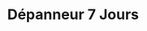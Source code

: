 ---
title: "Dépanneur 7 Jours"
url: /montreal/depanneur-7-jours-boulevard-decarie/
shop: Lebensmittel
---